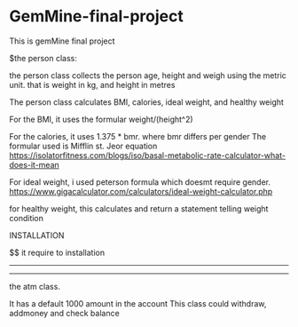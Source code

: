 # GemMine-final-project
This is gemMine final project

$the person class:

the person class collects the person age, height and weigh 
using the metric unit. that is weight in kg, and height in metres

The person class calculates BMI, calories, ideal weight, and healthy weight

For the BMI, it uses the formular weight/(height^2)

For the calories, it uses 1.375 * bmr. where bmr differs per gender
The formular used is Mifflin st. Jeor equation
https://isolatorfitness.com/blogs/iso/basal-metabolic-rate-calculator-what-does-it-mean

For ideal weight, i used peterson formula which doesmt require gender. 
https://www.gigacalculator.com/calculators/ideal-weight-calculator.php

for healthy weight, this calculates and return a statement telling weight condition


INSTALLATION

$$ it require to installation

----------------------------------------------------------
----------------------------------------------------------

the atm class.

It has a default 1000 amount in the account
This class could withdraw, addmoney and check balance
